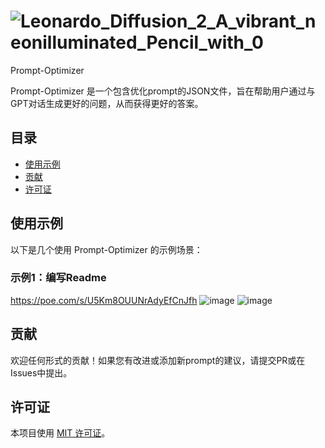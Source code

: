 # ![Leonardo_Diffusion_2_A_vibrant_neonilluminated_Pencil_with_0](https://github.com/Reborn14/Prompt-Optimizer/assets/74488779/0f09cdc2-9756-4c00-9d70-a21082b38135)
Prompt-Optimizer

Prompt-Optimizer 是一个包含优化prompt的JSON文件，旨在帮助用户通过与GPT对话生成更好的问题，从而获得更好的答案。

## 目录
- [使用示例](#使用示例)
- [贡献](#贡献)
- [许可证](#许可证)

## 使用示例
以下是几个使用 Prompt-Optimizer 的示例场景：

### 示例1：编写Readme
https://poe.com/s/U5Km8OUUNrAdyEfCnJfh
![image](https://github.com/Reborn14/Prompt-Optimizer/assets/74488779/4a46b590-b7c7-4d47-84cb-a0dfc4dd226e)
![image](https://github.com/Reborn14/Prompt-Optimizer/assets/74488779/2354efa0-103f-44ca-a3ff-936c1836b6e7)



## 贡献
欢迎任何形式的贡献！如果您有改进或添加新prompt的建议，请提交PR或在Issues中提出。

## 许可证
本项目使用 [MIT 许可证](LICENSE)。

